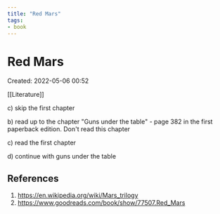 ```yaml
---
title: "Red Mars"
tags:
- book
---
```

# Red Mars
Created: 2022-05-06 00:52  

[[Literature]]

c) skip the first chapter

b) read up to the chapter "Guns under the table" - page 382 in the first paperback edition. Don't read this chapter

c) read the first chapter

d) continue with guns under the table

## References
1. https://en.wikipedia.org/wiki/Mars_trilogy
2. https://www.goodreads.com/book/show/77507.Red_Mars

